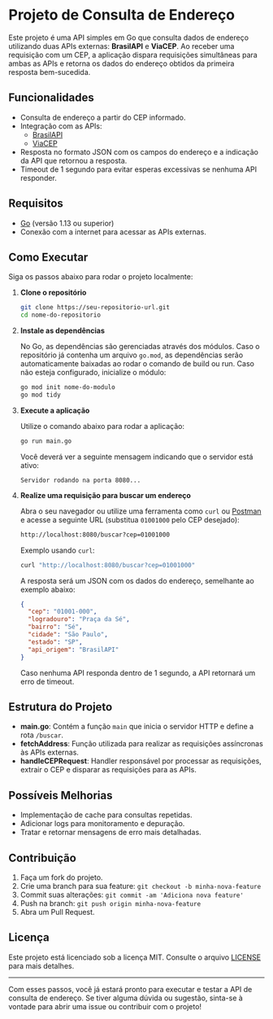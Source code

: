 # Projeto de Consulta de Endereço

Este projeto é uma API simples em Go que consulta dados de endereço utilizando duas APIs externas: **BrasilAPI** e **ViaCEP**. Ao receber uma requisição com um CEP, a aplicação dispara requisições simultâneas para ambas as APIs e retorna os dados do endereço obtidos da primeira resposta bem-sucedida.

## Funcionalidades

- Consulta de endereço a partir do CEP informado.
- Integração com as APIs:
  - [BrasilAPI](https://brasilapi.com.br/)
  - [ViaCEP](https://viacep.com.br/)
- Resposta no formato JSON com os campos do endereço e a indicação da API que retornou a resposta.
- Timeout de 1 segundo para evitar esperas excessivas se nenhuma API responder.

## Requisitos

- [Go](https://golang.org/dl/) (versão 1.13 ou superior)
- Conexão com a internet para acessar as APIs externas.

## Como Executar

Siga os passos abaixo para rodar o projeto localmente:

1. **Clone o repositório**

   ```bash
   git clone https://seu-repositorio-url.git
   cd nome-do-repositorio
   ```

2. **Instale as dependências**

   No Go, as dependências são gerenciadas através dos módulos. Caso o repositório já contenha um arquivo `go.mod`, as dependências serão automaticamente baixadas ao rodar o comando de build ou run. Caso não esteja configurado, inicialize o módulo:

   ```bash
   go mod init nome-do-modulo
   go mod tidy
   ```

3. **Execute a aplicação**

   Utilize o comando abaixo para rodar a aplicação:

   ```bash
   go run main.go
   ```

   Você deverá ver a seguinte mensagem indicando que o servidor está ativo:

   ```
   Servidor rodando na porta 8080...
   ```

4. **Realize uma requisição para buscar um endereço**

   Abra o seu navegador ou utilize uma ferramenta como `curl` ou [Postman](https://www.postman.com/) e acesse a seguinte URL (substitua `01001000` pelo CEP desejado):

   ```bash
   http://localhost:8080/buscar?cep=01001000
   ```

   Exemplo usando `curl`:

   ```bash
   curl "http://localhost:8080/buscar?cep=01001000"
   ```

   A resposta será um JSON com os dados do endereço, semelhante ao exemplo abaixo:

   ```json
   {
     "cep": "01001-000",
     "logradouro": "Praça da Sé",
     "bairro": "Sé",
     "cidade": "São Paulo",
     "estado": "SP",
     "api_origem": "BrasilAPI"
   }
   ```

   Caso nenhuma API responda dentro de 1 segundo, a API retornará um erro de timeout.

## Estrutura do Projeto

- **main.go**: Contém a função `main` que inicia o servidor HTTP e define a rota `/buscar`.
- **fetchAddress**: Função utilizada para realizar as requisições assíncronas às APIs externas.
- **handleCEPRequest**: Handler responsável por processar as requisições, extrair o CEP e disparar as requisições para as APIs.

## Possíveis Melhorias

- Implementação de cache para consultas repetidas.
- Adicionar logs para monitoramento e depuração.
- Tratar e retornar mensagens de erro mais detalhadas.

## Contribuição

1. Faça um fork do projeto.
2. Crie uma branch para sua feature: `git checkout -b minha-nova-feature`
3. Commit suas alterações: `git commit -am 'Adiciona nova feature'`
4. Push na branch: `git push origin minha-nova-feature`
5. Abra um Pull Request.

## Licença

Este projeto está licenciado sob a licença MIT. Consulte o arquivo [LICENSE](LICENSE) para mais detalhes.

---

Com esses passos, você já estará pronto para executar e testar a API de consulta de endereço. Se tiver alguma dúvida ou sugestão, sinta-se à vontade para abrir uma issue ou contribuir com o projeto!